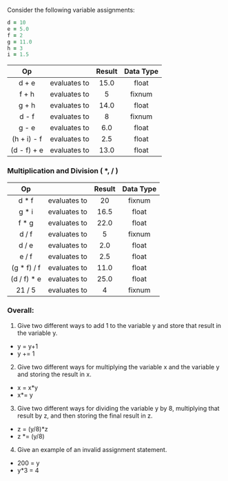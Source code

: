 
Consider the following variable assignments:
```ruby
d = 10
e = 5.0
f = 2
g = 11.0
h = 3
i = 1.5
```

| Op |   | Result | Data Type |
|:---: |:---:| :---: | :---: |
| d + e | evaluates to | 15.0  | float |
| f + h | evaluates to | 5 | fixnum |
| g + h | evaluates to | 14.0 | float |
| d - f | evaluates to | 8 | fixnum |
| g - e | evaluates to | 6.0 | float |
| (h + i) - f | evaluates to | 2.5 | float |
| (d - f) + e | evaluates to | 13.0 | float  |



### Multiplication and Division ( *, / )  

| Op |   | Result | Data Type |
|:---: |:---:| :---: | :---: |
| d * f | evaluates to | 20 | fixnum |
| g * i | evaluates to | 16.5 | float |
| f * g | evaluates to | 22.0 | float |
| d / f | evaluates to | 5 | fixnum |
| d / e | evaluates to | 2.0 | float |
| e / f | evaluates to | 2.5 | float |
| (g * f) / f | evaluates to | 11.0 | float |
| (d / f) * e | evaluates to | 25.0 | float |
| 21 / 5 | evaluates to | 4 | fixnum |


### Overall:
1.  Give two different ways to add 1 to the variable y and store that result in the variable y.
  * y = y+1
  * y += 1 
2. Give two different ways for multiplying the variable x and the variable y and storing the result in x.
  * x = x*y
  * x*= y
3. Give two different ways for dividing the variable y by 8, multiplying that result by z, and then storing the final result in z.
  * z = (y/8)*z
  * z *= (y/8)
4. Give an example of an invalid assignment statement.
  * 200 = y
  * y*3 = 4
